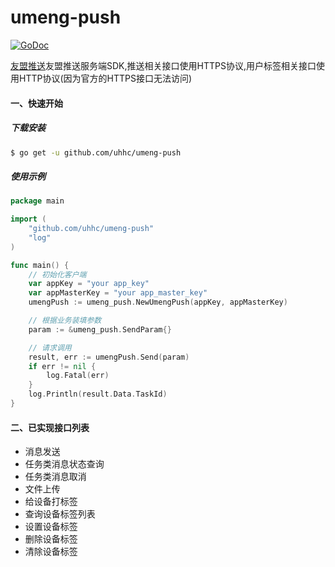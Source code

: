 # umeng-push

[![GoDoc](https://godoc.org/github.com/uhhc/umeng-push?status.svg)](https://godoc.org/github.com/uhhc/umeng-push)

<a href="https://developer.umeng.com/docs/66632/detail/68343">友盟推送</a>友盟推送服务端SDK,推送相关接口使用HTTPS协议,用户标签相关接口使用HTTP协议(因为官方的HTTPS接口无法访问)

#### 一、快速开始

##### 下载安装
```bash
$ go get -u github.com/uhhc/umeng-push
```

##### 使用示例
```go
package main

import (
	"github.com/uhhc/umeng-push"
	"log"
)

func main() {
	// 初始化客户端
	var appKey = "your app_key"
	var appMasterKey = "your app_master_key"
	umengPush := umeng_push.NewUmengPush(appKey, appMasterKey)

	// 根据业务装填参数
	param := &umeng_push.SendParam{}

	// 请求调用
	result, err := umengPush.Send(param)
	if err != nil {
		log.Fatal(err)
	}
	log.Println(result.Data.TaskId)
}
```

#### 二、已实现接口列表
- 消息发送
- 任务类消息状态查询
- 任务类消息取消
- 文件上传
- 给设备打标签
- 查询设备标签列表
- 设置设备标签
- 删除设备标签
- 清除设备标签

